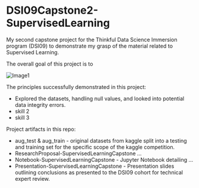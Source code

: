 # DSI09Capstone2-SupervisedLearning
My second capstone project for the Thinkful Data Science Immersion program (DSI09) to demonstrate my grasp of the material related to Supervised Learning.

The overall goal of this project is to 

![Image1](https://user-images.githubusercontent.com/10410903/108773358-3863af80-752c-11eb-8396-534be2a1c050.jpeg)

The principles successfully demonstrated in this project:
 - Explored the datasets, handling null values, and looked into potential data integrity errors.
 - skill 2
 - skill 3

Project artifacts in this repo:
  - aug_test & aug_train - original datasets from kaggle split into a testing and training set for the specific scope of the kaggle competition.
  - ResearchProposal-SupervisedLearningCapstone ...
  - Notebook-SupervisedLearningCapstone - Jupyter Notebook detailing ...
  - Presentation-SupervisedLearningCapstone - Presentation slides outlining conclusions as presented to the DSI09 cohort for technical expert review.

